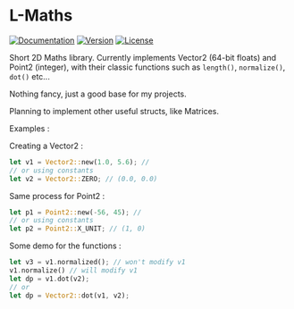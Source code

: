 # L-Maths

[![Documentation](https://docs.rs/lmaths/badge.svg)](https://docs.rs/lmaths/latest/lmaths/)
[![Version](https://img.shields.io/crates/v/lmaths.svg)](https://crates.io/crates/lmaths)
[![License](https://img.shields.io/crates/l/lmaths.svg)](https://github.com/carbone13/lmaths/blob/master/LICENSE)

Short 2D Maths library. Currently implements Vector2 (64-bit floats) and Point2 (integer), with their classic functions such as `length()`, `normalize()`, `dot()` etc...

Nothing fancy, just a good base for my projects.

Planning to implement other useful structs, like Matrices.

Examples :

Creating a Vector2 :
```rust
let v1 = Vector2::new(1.0, 5.6); //
// or using constants
let v2 = Vector2::ZERO; // (0.0, 0.0)
```
Same process for Point2 :
```rust
let p1 = Point2::new(-56, 45); //
// or using constants
let p2 = Point2::X_UNIT; // (1, 0)
```
Some demo for the functions :
```rust
let v3 = v1.normalized(); // won't modify v1
v1.normalize() // will modify v1
let dp = v1.dot(v2);
// or
let dp = Vector2::dot(v1, v2);
```